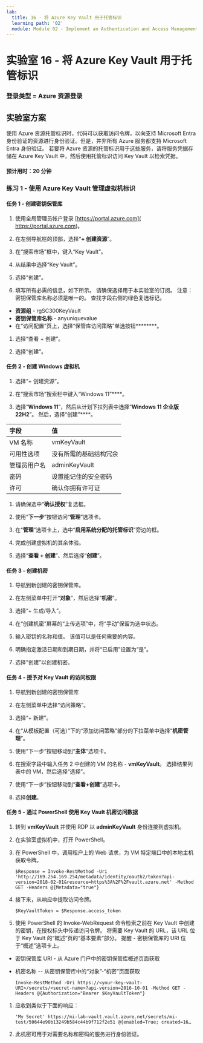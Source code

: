 ```yaml
---
lab:
  title: 16 - 将 Azure Key Vault 用于托管标识
  learning path: '02'
  module: Module 02 - Implement an Authentication and Access Management Solution
---
```


# 实验室 16 - 将 Azure Key Vault 用于托管标识

### 登录类型 = Azure 资源登录

## 实验室方案

使用 Azure 资源托管标识时，代码可以获取访问令牌，以向支持 Microsoft Entra 身份验证的资源进行身份验证。但是，并非所有 Azure 服务都支持 Microsoft Entra 身份验证。 若要将 Azure 资源的托管标识用于这些服务，请将服务凭据存储在 Azure Key Vault 中，然后使用托管标识访问 Key Vault 以检索凭据。

#### 预计用时：20 分钟

### 练习 1 - 使用 Azure Key Vault 管理虚拟机标识

#### 任务 1 - 创建密钥保管库

1. 使用全局管理员帐户登录 [https://portal.azure.com]( https://portal.azure.com)。

1. 在左侧导航栏的顶部，选择“**+ 创建资源**”。

1. 在“搜索市场”框中，键入“Key Vault”。  

1. 从结果中选择“Key Vault”。

1. 选择“创建”。

1. 填写所有必需的信息，如下所示。 请确保选择用于本实验室的订阅。
    注意：密钥保管库名称必须是唯一的。 查找字段右侧的绿色复选标记。

 - **资源组** - rgSC300KeyVault
 - **密钥保管库名称** - anyuniquevalue
 - 在“访问配置”页上，选择“保管库访问策略”单选按钮********。
1. 选择“查看 + 创建”。

1. 选择“创建”。

#### 任务 2 - 创建 Windows 虚拟机

1. 选择“+ 创建资源”。

1. 在“搜索市场”搜索栏中键入“Windows 11”****。

1. 选择“**Windows 11**”，然后从计划下拉列表中选择“**Windows 11 企业版 22H2**”。 然后，选择“创建”****。

  | 字段 | 值 |
  | :--   | :--    |
  | VM 名称 | vmKeyVault |
  | 可用性选项 | 没有所需的基础结构冗余 |
  | 管理员用户名 | adminKeyVault |
  | 密码 | 设置能记住的安全密码 |
  | 许可 | 确认你拥有许可证 |

1. 请确保选中“**确认授权**”复选框。

1. 使用“**下一步**”按钮访问“**管理**”选项卡。

1. 在“**管理**”选项卡上，选中“**启用系统分配的托管标识**”旁边的框。

1. 完成创建虚拟机的其余体验。 

1. 选择“**查看 + 创建**”、然后选择“**创建**”。

#### 任务 3 - 创建机密

1. 导航到新创建的密钥保管库。

1. 在左侧菜单中打开“**对象**”，然后选择“**机密**”。

1. 选择“+ 生成/导入”。

1. 在“创建机密”屏幕的“上传选项”中，将“手动”保留为选中状态。

1. 输入密钥的名称和值。  该值可以是任何需要的内容。 

1. 明确指定激活日期和到期日期，并将“已启用”设置为“是”。 

1. 选择“创建”以创建机密。

#### 任务 4 - 授予对 Key Vault 的访问权限

1. 导航到新创建的密钥保管库

1. 在左侧菜单中选择“访问策略”。

1. 选择“+ 新建”。

1. 在“从模板配置（可选）”下的“添加访问策略”部分的下拉菜单中选择“**机密管理**”。

1. 使用“下一步”按钮移动到“**主体**”选项卡。

1. 在搜索字段中输入任务 2 中创建的 VM 的名称 - **vmKeyVault**。  选择结果列表中的 VM，然后选择“选择”。

1. 使用“下一步”按钮移动到“**查看+创建**”选项卡。

1. 选择**创建**。

#### 任务 5 - 通过 PowerShell 使用 Key Vault 机密访问数据

1. 转到 **vmKeyVault** 并使用 RDP 以 **adminKeyVault** 身份连接到虚拟机。

1. 在实验室虚拟机中，打开 PowerShell。  

1. 在 PowerShell 中，调用租户上的 Web 请求，为 VM 特定端口中的本地主机获取令牌。  

    ```
    $Response = Invoke-RestMethod -Uri 'http://169.254.169.254/metadata/identity/oauth2/token?api-version=2018-02-01&resource=https%3A%2F%2Fvault.azure.net' -Method GET -Headers @{Metadata="true"}
    ```

1. 接下来，从响应中提取访问令牌。  

    ```
    $KeyVaultToken = $Response.access_token
    ```

1. 使用 PowerShell 的 Invoke-WebRequest 命令检索之前在 Key Vault 中创建的密钥，在授权标头中传递访问令牌。  将需要 Key Vault 的 URL，该 URL 位于 Key Vault 的“概述”页的“基本要素”部分。  提醒 - 密钥保管库的 URI 位于“概述”选项卡上。

  - 密钥保管库 URI - 从 Azure 门户中的密钥保管库概述页面获取
  - 机密名称 -- 从密钥保管库中的“对象”-“机密”页面获取

    ```
    Invoke-RestMethod -Uri https://<your-key-vault-URI>/secrets/<secret-name>?api-version=2016-10-01 -Method GET -Headers @{Authorization="Bearer $KeyVaultToken"}
    ```
1. 应收到类似于下面的响应： 
    ```
    'My Secret' https://mi-lab-vault.vault.azure.net/secrets/mi-test/50644e90b13249b584c44b9f712f2e51 @{enabled=True; created=16…
    ```
1. 此机密可用于对需要名称和密码的服务进行身份验证。
